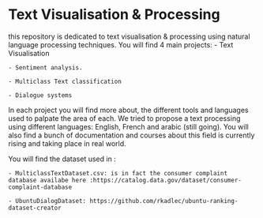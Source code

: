# Text Visualisation & Processing
this repository is dedicated to text visualisation & processing using natural language processing techniques. 
You will find 4 main projects: 
	- Text Visualisation
	
	- Sentiment analysis.
	
	- Multiclass Text classification
	
	- Dialogue systems

In each project you will find more about, the different tools and languages used to palpate the area of each. We tried to propose  a text processing using different languages: English, French and arabic (still going).
You will also find a bunch of documentation and courses about this field is currently rising and taking place in real world.

You will find the dataset used in : 
	
	- MulticlassTextDataset.csv: is in fact the consumer complaint database availabe here :https://catalog.data.gov/dataset/consumer-complaint-database
	
	- UbuntuDialogDataset: https://github.com/rkadlec/ubuntu-ranking-dataset-creator
